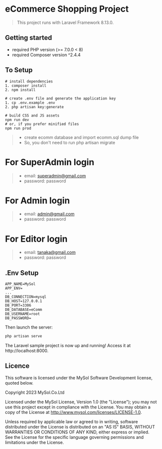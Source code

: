 # eCommerce Shopping Project
> This project runs with Laravel Framework 8.13.0.
## Getting started
* required PHP version (>= 7.0.0 < 8)
* required Composer version ^2.4.4
## To Setup
```
# install dependencies
1. composer install
2. npm install

# create .env file and generate the application key
1. cp .env.example .env
2. php artisan key:generate

# build CSS and JS assets
npm run dev
# or, if you prefer minified files
npm run prod
```
> * create ecomm database and import ecomm.sql dump file
> * So, you don't need to run php artisan migrate

# For SuperAdmin login
> * email: superadmin@gmail.com
> * password: password
# For Admin login 
> * email: admin@gmail.com
> * password: password
# For Editor login
> * email: tanaka@gmail.com
> * password: password
## .Env Setup
```
APP_NAME=MySol
APP_ENV= 
...
DB_CONNECTION=mysql
DB_HOST=127.0.0.1
DB_PORT=3306
DB_DATABASE=eComm
DB_USERNAME=root
DB_PASSWORD=
```
Then launch the server:

``` bash
php artisan serve
```

The Laravel sample project is now up and running! Access it at http://localhost:8000.

## Licence

This software is licensed under the MySol Software Development license, quoted below.

Copyright 2023 MySol.Co.Ltd

Licensed under the MySol License, Version 1.0 (the "License"); you may not use this project except in compliance with the License. You may obtain a copy of the License at http://www.mysol.com/licenses/LICENSE-1.0.

Unless required by applicable law or agreed to in writing, software distributed under the License is distributed on an "AS IS" BASIS, WITHOUT WARRANTIES OR CONDITIONS OF ANY KIND, either express or implied. See the License for the specific language governing permissions and limitations under the License.

